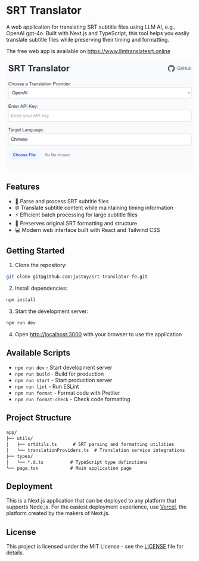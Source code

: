 # SRT Translator

A web application for translating SRT subtitle files using LLM AI, e.g., OpenAI gpt-4o. Built with Next.js and TypeScript, this tool helps you easily translate subtitle files while preserving their timing and formatting.

The free web app is available on https://www.llmtranslatesrt.online 

![alt text](homepage.png)

## Features

- 📝 Parse and process SRT subtitle files
- 🌐 Translate subtitle content while maintaining timing information
- ⚡ Efficient batch processing for large subtitle files
- 🎯 Preserves original SRT formatting and structure
- 💻 Modern web interface built with React and Tailwind CSS

## Getting Started

1. Clone the repository:
```bash
git clone git@github.com:justoy/srt-translator-fe.git
```
2. Install dependencies:
```bash
npm install
```

3. Start the development server:
```bash
npm run dev
```

4. Open [http://localhost:3000](http://localhost:3000) with your browser to use the application

## Available Scripts

- `npm run dev` - Start development server
- `npm run build` - Build for production
- `npm run start` - Start production server
- `npm run lint` - Run ESLint
- `npm run format` - Format code with Prettier
- `npm run format:check` - Check code formatting

## Project Structure

```
app/
├── utils/
│   ├── srtUtils.ts      # SRT parsing and formatting utilities
│   └── translationProviders.ts  # Translation service integrations
├── types/
│   └── *.d.ts          # TypeScript type definitions
└── page.tsx            # Main application page
```

## Deployment

This is a Next.js application that can be deployed to any platform that supports Node.js. For the easiest deployment experience, use [Vercel](https://vercel.com), the platform created by the makers of Next.js.

## License

This project is licensed under the MIT License - see the [LICENSE](LICENSE) file for details.
